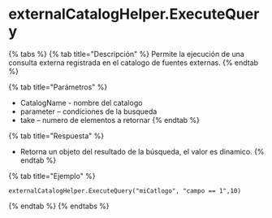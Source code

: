 # externalCatalogHelper.ExecuteQuery

{% tabs %}
{% tab title="Descripción" %}
Permite la ejecución de una consulta externa registrada en el catalogo de fuentes externas.
{% endtab %}

{% tab title="Parámetros" %}
* CatalogName - nombre del catalogo
* parameter – condiciones de la busqueda
* take – numero de elementos a retornar
{% endtab %}

{% tab title="Respuesta" %}
* Retorna un objeto del resultado de la búsqueda, el valor es dinamico.
{% endtab %}

{% tab title="Ejemplo" %}
```
externalCatalogHelper.ExecuteQuery("miCatlogo", "campo == 1",10)
```
{% endtab %}
{% endtabs %}
